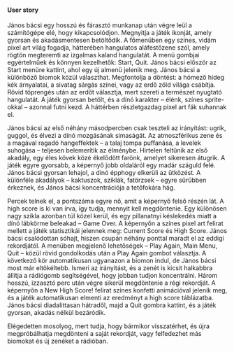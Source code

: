 #### User story

János bácsi egy hosszú és fárasztó munkanap után végre leül a számítógépe elé, hogy kikapcsolódjon. Megnyitja a játék ikonját, amely gyorsan és akadásmentesen betöltődik. A főmenüben egy színes, vidám pixel art világ fogadja, hátterében hangulatos aláfestőzene szól, amely rögtön megteremti az izgalmas kaland hangulatát. A menü gombjai egyértelműek és könnyen kezelhetők: Start, Quit. János bácsi először az Start menüre kattint, ahol egy új almenü jelenik meg. János bácsi a különböző biomok közül választhat. Megfontolja a döntést: a hómező hideg kék árnyalatai, a sivatag sárgás színei, vagy az erdő zöld világa csábítja. Rövid töprengés után az erdőt választja, mert szereti a természet nyugtató hangulatát. A játék gyorsan betölt, és a dínó karakter – élénk, színes sprite-okkal – azonnal futni kezd. A háttérben részletgazdag pixel art fák suhannak el.

János bácsi az első néhány másodpercben csak teszteli az irányítást: ugrik, guggol, és élvezi a dínó mozgásának simaságát. Az atmoszférikus zene és a magával ragadó hangeffektek – a talaj tompa puffanása, a levelek suhogása – teljesen belemerítik az élménybe. Hirtelen feltűnik az első akadály, egy éles kövek közé ékelődött farönk, amelyet sikeresen átugrik. A játék egyre gyorsabb, a képernyő jobb oldaláról egy madár száguld felé. János bácsi gyorsan lehajol, a dínó épphogy elkerüli az ütközést. A különféle akadályok – kaktuszok, sziklák, fatörzsek – egyre sűrűbben érkeznek, és János bácsi koncentrációja a tetőfokára hág.

Percek telnek el, a pontszáma egyre nő, amit a képernyő felső részén lát. A high score is ki van írva, így tudja, mennyit kell megdöntenie. Egy különösen nagy szikla azonban túl közel kerül, és egy pillanatnyi késlekedés miatt a dínó lábkörme beleakad – Game Over. A képernyőn a színes pixel art felirat mellett a játék statisztikái jelennek meg: Current Score és High Score. János bácsi csalódottan sóhajt, hiszen csupán néhány ponttal maradt el az eddigi rekordjától. A menüben megjelenő lehetőségek – Play Again, Main Menu, Quit – közül rövid gondolkodás után a Play Again gombot választja.
A következő kör automatikusan ugyanazon a biomon indul, de János bácsi most már eltökéltebb. Ismeri az irányítást, és a zenét is kicsit halkabbra állítja a rádiógomb segítségével, hogy jobban tudjon koncentrálni. Három hosszú, izzasztó perc után végre sikerül megdöntenie a régi rekordját. A képernyőn a New High Score! felirat színes konfetti animációval jelenik meg, és a játék automatikusan elmenti az eredményt a high score táblázatba. János bácsi diadalittasan hátradől, majd a Quit gombra kattint, és a játék gyorsan, akadás nélkül bezáródik.

Elégedetten mosolyog, mert tudja, hogy bármikor visszatérhet, és újra megpróbálhatja megdönteni a saját rekordját, vagy felfedezhet más biomokat és új zenéket a rádióban.